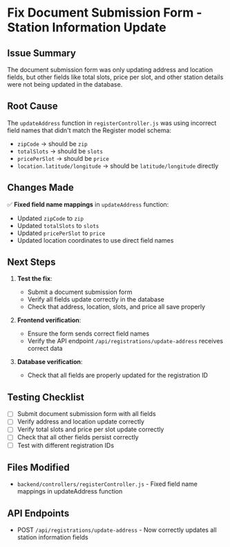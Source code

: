 # Fix Document Submission Form - Station Information Update

## Issue Summary
The document submission form was only updating address and location fields, but other fields like total slots, price per slot, and other station details were not being updated in the database.

## Root Cause
The `updateAddress` function in `registerController.js` was using incorrect field names that didn't match the Register model schema:
- `zipCode` → should be `zip`
- `totalSlots` → should be `slots`
- `pricePerSlot` → should be `price`
- `location.latitude/longitude` → should be `latitude/longitude` directly

## Changes Made
✅ **Fixed field name mappings** in `updateAddress` function:
- Updated `zipCode` to `zip`
- Updated `totalSlots` to `slots`
- Updated `pricePerSlot` to `price`
- Updated location coordinates to use direct field names

## Next Steps
1. **Test the fix**:
   - Submit a document submission form
   - Verify all fields update correctly in the database
   - Check that address, location, slots, and price all save properly

2. **Frontend verification**:
   - Ensure the form sends correct field names
   - Verify the API endpoint `/api/registrations/update-address` receives correct data

3. **Database verification**:
   - Check that all fields are properly updated for the registration ID

## Testing Checklist
- [ ] Submit document submission form with all fields
- [ ] Verify address and location update correctly
- [ ] Verify total slots and price per slot update correctly
- [ ] Check that all other fields persist correctly
- [ ] Test with different registration IDs

## Files Modified
- `backend/controllers/registerController.js` - Fixed field name mappings in updateAddress function

## API Endpoints
- POST `/api/registrations/update-address` - Now correctly updates all station information fields
